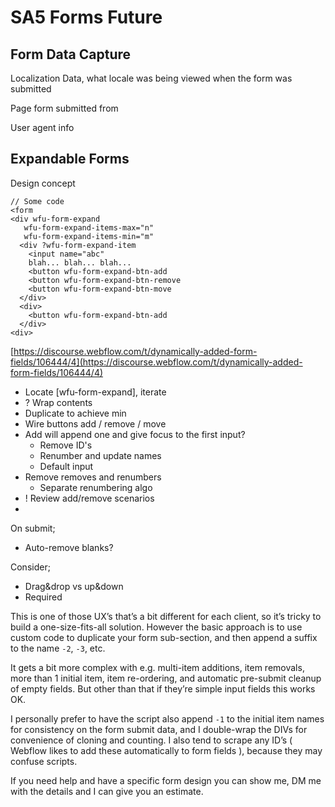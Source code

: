 # SA5 Forms Future



## Form Data Capture

Localization Data, what locale was being viewed when the form was submitted

Page form submitted from&#x20;

User agent info&#x20;

## Expandable Forms

Design concept&#x20;

```
// Some code
<form 
<div wfu-form-expand 
   wfu-form-expand-items-max="n" 
   wfu-form-expand-items-min="m" 
  <div ?wfu-form-expand-item
    <input name="abc"
    blah... blah... blah... 
    <button wfu-form-expand-btn-add
    <button wfu-form-expand-btn-remove
    <button wfu-form-expand-btn-move
  </div>
  <div>
    <button wfu-form-expand-btn-add
  </div>
<div>
```

[https://discourse.webflow.com/t/dynamically-added-form-fields/106444/4](https://discourse.webflow.com/t/dynamically-added-form-fields/106444/4)

* Locate \[wfu-form-expand], iterate&#x20;
* ? Wrap contents
* Duplicate to achieve min
* Wire buttons add / remove / move
* Add will append one and give focus to the first input?&#x20;
  * Remove ID's&#x20;
  * Renumber and update names
  * Default input&#x20;
* Remove removes and renumbers
  * Separate renumbering algo
* ! Review add/remove scenarios&#x20;
*

On submit;

* Auto-remove blanks?&#x20;

Consider;

* Drag\&drop vs up\&down&#x20;
* Required

This is one of those UX’s that’s a bit different for each client, so it’s tricky to build a one-size-fits-all solution. However the basic approach is to use custom code to duplicate your form sub-section, and then append a suffix to the name `-2`, `-3`, etc.

It gets a bit more complex with e.g. multi-item additions, item removals, more than 1 initial item, item re-ordering, and automatic pre-submit cleanup of empty fields. But other than that if they’re simple input fields this works OK.

I personally prefer to have the script also append `-1` to the initial item names for consistency on the form submit data, and I double-wrap the DIVs for convenience of cloning and counting. I also tend to scrape any ID’s ( Webflow likes to add these automatically to form fields ), because they may confuse scripts.

If you need help and have a specific form design you can show me, DM me with the details and I can give you an estimate.



